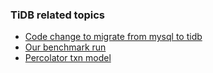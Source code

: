 ### TiDB related topics
* [Code change to migrate from mysql to tidb](http://george24601.github.io/2019/05/21/mysql-tidb-code.html)
* [Our benchmark run](https://george24601.github.io/2017/08/21/tidb-benchmark.html)
* [Percolator txn model](https://george24601.github.io/2019/05/16/percolator.html)
